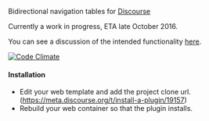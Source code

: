 Bidirectional navigation tables for [Discourse](http://discourse.org)

Currently a work in progress, ETA late October 2016.

You can see a discussion of the intended functionality [here](https://meta.discourse.org/t/paid-fullstack-dev-for-bidimensionnal-navigation/45388).

[![Code Climate](https://codeclimate.com/github/gdpelican/lattice/badges/gpa.svg)](https://codeclimate.com/github/gdpelican/lattice)

#### Installation
 - Edit your web template and add the project clone url. (https://meta.discourse.org/t/install-a-plugin/19157)
 - Rebuild your web container so that the plugin installs.
